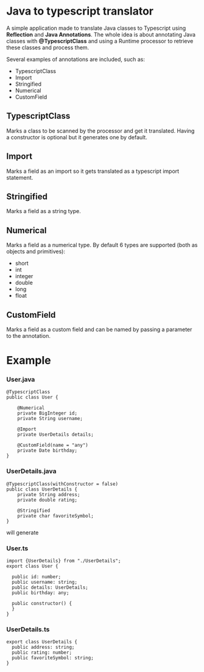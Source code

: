 ﻿# Java to typescript translator

A simple application made to translate Java classes to Typescript using **Reflection** and **Java Annotations**.
The whole idea is about annotating Java classes with **@TypescriptClass** and using a Runtime processor to retrieve these classes and process them.

Several examples of annotations are included, such as:

 - TypescriptClass
 - Import
 - Stringified
 - Numerical
 - CustomField

## TypescriptClass
Marks a class to be scanned by the processor and get it translated. Having a constructor is optional but it generates one by default.

## Import
Marks a field as an import so it gets translated as a typescript import statement.

## Stringified
Marks a field as a string type.

## Numerical
Marks a field as a numerical type. By default 6 types are supported (both as objects and primitives):
 - short
 - int
 - integer
 - double
 - long
 - float

## CustomField
Marks a field as a custom field and can be named by passing a parameter to the annotation.


# Example

### User.java

    @TypescriptClass  
    public class User {
    
	    @Numerical
		private BigInteger id;
	    private String username;
	     
	    @Import
	    private UserDetails details;
  
		@CustomField(name = "any")
	    private Date birthday;
    }
    
### UserDetails.java
  
	@TypescriptClass(withConstructor = false)
	public class UserDetails {
		private String address;
		private double rating;

		@Stringified
		private char favoriteSymbol;
	}
will generate

### User.ts
	import {UserDetails} from "./UserDetails";
    export class User {  
    
	  public id: number;
      public username: string;
      public details: UserDetails;
      public birthday: any;
      
      public constructor() {  
      }  
	}

### UserDetails.ts
    export class UserDetails {
      public address: string;
      public rating: number;
      public favoriteSymbol: string;
	}

